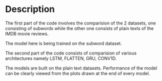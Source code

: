 # Description
The first part of the code involves the comparision of the 2 datasets, one consisting of subwords while the other one consists of plain texts of the IMDB movie reviews.

The model here is being trained on the subword dataset.

The second part of the code consists of comparision of various architectures namely LSTM, FLATTEN, GRU, CONV1D.

The models are built on the plain text datasets.
Performance of the model can be clearly viewed from the plots drawn at the end of every model.
